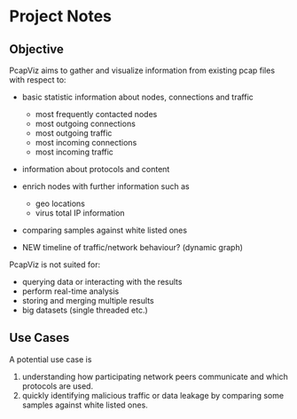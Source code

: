 # Project Notes

## Objective
PcapViz aims to gather and visualize information from existing pcap files with respect to:
 
 * basic statistic information about nodes, connections and traffic
    
    * most frequently contacted nodes
    * most outgoing connections
    * most outgoing traffic
    * most incoming connections
    * most incoming traffic
  
 * information about protocols and content 
 * enrich nodes with further information such as
 	
 	  *  geo locations
 	  *  virus total IP information 
  * comparing samples against white listed ones
  * NEW timeline of traffic/network behaviour? (dynamic graph)
 	  

PcapViz is not suited for:
 
  * querying data or interacting with the results
  * perform real-time analysis
  * storing and merging multiple results
  * big datasets (single threaded etc.)
  
  
## Use Cases
A potential use case is

1. understanding how participating network peers communicate and which protocols are used.
2. quickly identifying malicious traffic or data leakage by comparing some samples against white listed ones.



